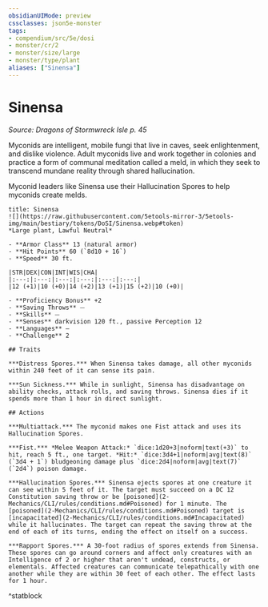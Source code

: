 ```yaml
---
obsidianUIMode: preview
cssclasses: json5e-monster
tags:
- compendium/src/5e/dosi
- monster/cr/2
- monster/size/large
- monster/type/plant
aliases: ["Sinensa"]
---
```

# Sinensa
*Source: Dragons of Stormwreck Isle p. 45*  

Myconids are intelligent, mobile fungi that live in caves, seek enlightenment, and dislike violence. Adult myconids live and work together in colonies and practice a form of communal meditation called a meld, in which they seek to transcend mundane reality through shared hallucination.

Myconid leaders like Sinensa use their Hallucination Spores to help myconids create melds.

```ad-statblock
title: Sinensa
![](https://raw.githubusercontent.com/5etools-mirror-3/5etools-img/main/bestiary/tokens/DoSI/Sinensa.webp#token)
*Large plant, Lawful Neutral*

- **Armor Class** 13 (natural armor)
- **Hit Points** 60 (`8d10 + 16`)
- **Speed** 30 ft.

|STR|DEX|CON|INT|WIS|CHA|
|:---:|:---:|:---:|:---:|:---:|:---:|
|12 (+1)|10 (+0)|14 (+2)|13 (+1)|15 (+2)|10 (+0)|

- **Proficiency Bonus** +2
- **Saving Throws** ⏤
- **Skills** ⏤
- **Senses** darkvision 120 ft., passive Perception 12
- **Languages** —
- **Challenge** 2

## Traits

***Distress Spores.*** When Sinensa takes damage, all other myconids within 240 feet of it can sense its pain.

***Sun Sickness.*** While in sunlight, Sinensa has disadvantage on ability checks, attack rolls, and saving throws. Sinensa dies if it spends more than 1 hour in direct sunlight.

## Actions

***Multiattack.*** The myconid makes one Fist attack and uses its Hallucination Spores.

***Fist.*** *Melee Weapon Attack:* `dice:1d20+3|noform|text(+3)` to hit, reach 5 ft., one target. *Hit:* `dice:3d4+1|noform|avg|text(8)` (`3d4 + 1`) bludgeoning damage plus `dice:2d4|noform|avg|text(7)` (`2d4`) poison damage.

***Hallucination Spores.*** Sinensa ejects spores at one creature it can see within 5 feet of it. The target must succeed on a DC 12 Constitution saving throw or be [poisoned](2-Mechanics/CLI/rules/conditions.md#Poisoned) for 1 minute. The [poisoned](2-Mechanics/CLI/rules/conditions.md#Poisoned) target is [incapacitated](2-Mechanics/CLI/rules/conditions.md#Incapacitated) while it hallucinates. The target can repeat the saving throw at the end of each of its turns, ending the effect on itself on a success.

***Rapport Spores.*** A 30-foot radius of spores extends from Sinensa. These spores can go around corners and affect only creatures with an Intelligence of 2 or higher that aren't undead, constructs, or elementals. Affected creatures can communicate telepathically with one another while they are within 30 feet of each other. The effect lasts for 1 hour.
```
^statblock